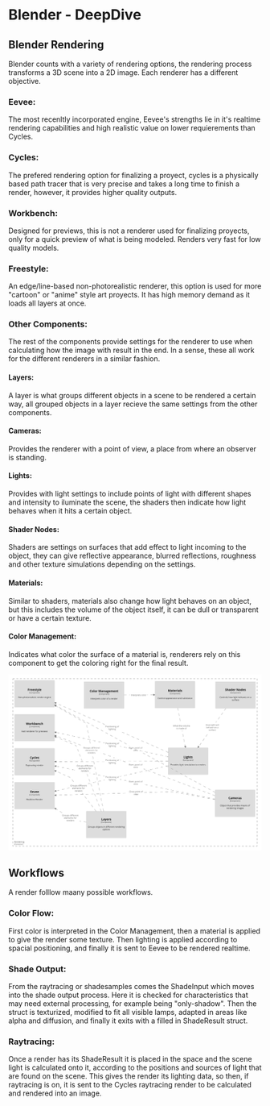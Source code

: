 # Blender - DeepDive

## Blender Rendering

Blender counts with a variety of rendering options, the rendering process transforms a 3D scene into a 2D image. Each renderer has a different objective. 

### Eevee: 
The most recenltly incorporated engine, Eevee's strengths lie in it's realtime rendering capabilities and high realistic value on lower requierements than Cycles. 

### Cycles:
The prefered rendering option for finalizing a proyect, cycles is a physically based path tracer that is very precise and takes a long time to finish a render, however, it provides higher quality outputs. 

### Workbench:
Designed for previews, this is not a renderer used for finalizing proyects, only for a quick preview of what is being modeled. Renders very fast for low quality models.

### Freestyle:
An edge/line-based non-photorealistic renderer, this option is used for more "cartoon" or "anime" style art proyects. It has high memory demand as it loads all layers at once.

### Other Components:
The rest of the components provide settings for the renderer to use when calculating how the image with result in the end. In a sense, these all work for the different renderers in a similar fashion.

#### Layers:
A layer is what groups different objects in a scene to be rendered a certain way, all grouped objects in a layer recieve the same settings from the other components. 

#### Cameras: 
Provides the renderer with a point of view, a place from where an observer is standing.

#### Lights:
Provides with light settings to include points of light with different shapes and intensity to iluminate the scene, the shaders then indicate how light behaves when it hits a certain object.

#### Shader Nodes:
Shaders are settings on surfaces that add effect to light incoming to the object, they can give reflective appearance, blurred reflections, roughness and other texture simulations depending on the settings.

#### Materials:
Similar to shaders, materials also change how light behaves on an object, but this includes the volume of the object itself, it can be dull or transparent or have a certain texture.

#### Color Management:
Indicates what color the surface of a material is, renderers rely on this component to get the coloring right for the final result. 


![alt text](assets/structurizr-Rendering.png "Render Components")

## Workflows
A render folllow maany possible workflows.

### Color Flow:
First color is interpreted in the Color Management, then a material is applied to give the render some texture. Then lighting is applied according to spacial positioning, and finally it is sent to Eevee to be rendered realtime.

### Shade Output:
From the raytracing or shadesamples comes the ShadeInput which moves into the shade output process. Here it is checked for characteristics that may need external processing, for example being "only-shadow". Then the struct is texturized, modified to fit all visible lamps, adapted in areas like alpha and diffusion, and finally it exits with a filled in ShadeResult struct.

### Raytracing:
Once a render has its ShadeResult it is placed in the space and the scene light is calculated onto it, according to the positions and sources of light that are found on the scene. This gives the render its lighting data, so then, if raytracing is on, it is sent to the Cycles raytracing render to be calculated and rendered into an image.
